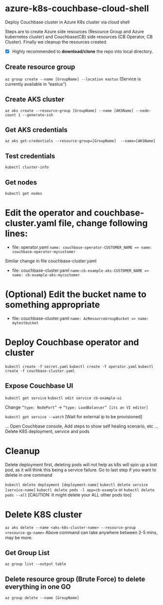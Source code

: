 # azure-k8s-couchbase-cloud-shell
Deploy Couchbase cluster in Azure K8s cluster via cloud shell

Steps are to create Azure side resources (Resource Group and Azure kubernetes cluster) and Couchbase(CB) side resources (CB Operator, CB Cluster). Finally we cleanup the resources created.

- [x] Highly recommended to **download/clone** the repo into local directory.

## Create resource group
```az group create --name [GroupName] --location eastus```
(Service is currently available in “eastus”)

## Create AKS cluster
```az aks create --resource-group [GroupName] --name [AKSName] --node-count 1 --generate-ssh```
 
## Get AKS credentials
```az aks get-credentials --resource-group=[GroupName]  --name=[AKSName]```
 
## Test credentials 
```kubectl cluster-info```
 
## Get nodes
```kubectl get nodes```

# Edit the operator and couchbase-cluster.yaml file, change following lines:
  - file: operator.yaml
  ```name: couchbase-operator-CUSTOMER_NAME => name: couchbase-operator-mycustomer```
  
  Similar change in file couchbase-cluster.yaml
  - file: couchbase-cluster.yaml
  ```name:cb-example-aks-CUSTOMER_NAME => name: cb-example-aks-mycustomer```
  
# (Optional) Edit the bucket name to something appropriate
  - file: couchbase-cluster.yaml
  ```name: AzResourceGroupBucket => name: mytestbucket```
  
# Deploy Couchbase operator and cluster
```kubectl create -f secret.yaml```
```kubectl create -f operator.yaml```
```kubectl create -f couchbase-cluster.yaml```

## Expose Couchbase UI
```kubectl get service```
```kubectl edit service cb-example-ui```

Change ```“type: NodePort”``` -> ```“type: LoadBalancer” [its an VI editor]```

```kubectl get service --watch``` [Wait for external ip to be provisioned]

… Open Couchbase console, Add steps to show self healing scenario, etc …
Delete K8S deployment, service and pods

# Cleanup
Delete deployment first, deleting pods will not help as k8s will spin up a lost pod, as it will think this being a service failure. Go to last step if you want to delete in one command

```kubectl delete deployment [deployment-name]```
```kubectl delete service [service-name]```
```kubectl delete pods -l app=cb-example``` or ```kubectl delete pods --all``` [CAUTION: It might delete your ALL other pods too]

# Delete K8S cluster
```az aks delete --name <aks-k8s-cluster-name> --resource-group <resource-gp-name>```
Above command can take anywhere between 2-5 mins, may be more.

## Get Group List
```az group list --output table```

## Delete resource group (Brute Force) to delete everything in one GO
```az group delete --name [GroupName]```
